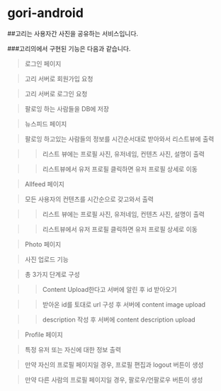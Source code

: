 # gori-android

##고리는 사용자간 사진을 공유하는 서비스입니다.

###고리의에서 구현된 기능은 다음과 같습니다.

> 로그인 페이지

> 고리 서버로 회원가입 요청

> 고리 서버로 로그인 요청

> 팔로잉 하는 사람들을 DB에 저장

> 뉴스피드 페이지

> 팔로잉 하고있는 사람들의 정보를 시간순서대로 받아와서 리스트뷰에 출력

>> 리스트 뷰에는 프로필 사진, 유저네임, 컨텐츠 사진, 설명이 출력

>> 리스트뷰에서 유저 프로필 클릭하면 유저 프로필 상세로 이동

> Allfeed 페이지

> 모든 사용자의 컨텐츠를 시간순으로 갖고와서 출력

>> 리스트 뷰에는 프로필 사진, 유저네임, 컨텐츠 사진, 설명이 출력

>> 리스트뷰에서 유저 프로필 클릭하면 유저 프로필 상세로 이동

> Photo 페이지

> 사진 업로드 기능

> 총 3가지 단계로 구성

>> Content Upload한다고 서버에 알린 후 id 받아오기

>> 받아온 id를 토대로 url 구성 후 서버에 content image upload

>> description 작성 후 서버에 content description upload

> Profile 페이지

> 특정 유저 또는 자신에 대한 정보 출력

> 만약 자신의 프로필 페이지일 경우, 프로필 편집과 logout 버튼이 생성

> 만약 다른 사람의 프로필 페이지일 경우, 팔로우/언팔로우 버튼이 생성

